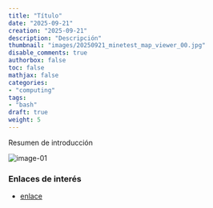 ```yaml
---
title: "Título"
date: "2025-09-21"
creation: "2025-09-21"
description: "Descripción"
thumbnail: "images/20250921_minetest_map_viewer_00.jpg"
disable_comments: true
authorbox: false
toc: false
mathjax: false
categories:
- "computing"
tags:
- "bash"
draft: true
weight: 5
---
```

Resumen de introducción
<!--more-->


![image-01]

### Enlaces de interés
- [enlace](www.sherblog.pro)

[link]: https://www.google.es

[image-01]: /images/20250921_minetest_map_viewer_01.jpg



